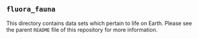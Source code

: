 ## `fluora_fauna`
This directory contains data sets which pertain to life on Earth. Please see
the parent `README` file of this repository for more information. 